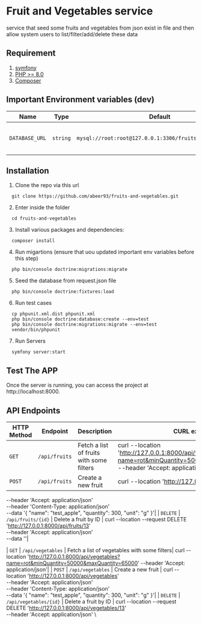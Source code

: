 # Fruit and Vegetables service
service that seed some fruits and vegetables from json exist in file and then allow system users to list/filter/add/delete these data

## Requirement

1. [symfony](https://symfony.com/doc/current/index.html)
2. [PHP >= 8.0](http://php.net/downloads.php)
3. [Composer](https://getcomposer.org/)

## Important Environment variables (dev)

| Name | Type | Default | Description |
|------|------|---------|-------------|
| `DATABASE_URL` | `string` | `mysql://root:root@127.0.0.1:3306/fruits_and_vegetables` | DB url to allow connection to DB |

## Installation
1. Clone the repo via this url
  ```
    git clone https://github.com/abeer93/fruits-and-vegetables.git
  ```
2. Enter inside the folder
  ```
    cd fruits-and-vegetables
  ```
3. Install various packages and dependencies:
  ```
    composer install
  ```
4. Run migartions (ensure that uou updated important env variables before this step)
  ```
    php bin/console doctrine:migrations:migrate
  ```
5. Seed the database from request.json file
  ```
    php bin/console doctrine:fixtures:load
  ```
6. Run test cases
  ```
    cp phpunit.xml.dist phpunit.xml
    php bin/console doctrine:database:create --env=test
    php bin/console doctrine:migrations:migrate --env=test
    vendor/bin/phpunit
  ```
7. Run Servers
  ```
    symfony server:start
  ```

## Test The APP
Once the server is running, you can access the project at http://localhost:8000.


## API Endpoints

| HTTP Method | Endpoint      | Description                             |             CURL example                             |
|-------------|---------------|-----------------------------------------|------------------------------------------------------|
| `GET`       | `/api/fruits` | Fetch a list of fruits with some filters| curl --location 'http://127.0.0.1:8000/api/vegetables?name=rot&minQuantity=50000&maxQuantity=65000' \--header 'Accept: application/json'|
| `POST`      | `/api/fruits` | Create a new fruit                      | curl --location 'http://127.0.0.1:8000/api/fruits' \
--header 'Accept: application/json' \
--header 'Content-Type: application/json' \
--data '{
    "name": "test_apple",
    "quantity": 300,
    "unit": "g"
}'|
| `DELETE`    | `/api/fruits/{id}` | Delete a fruit by ID | curl --location --request DELETE 'http://127.0.0.1:8000/api/fruits/13' \
--header 'Accept: application/json' \
--data ''|

| `GET`       | `/api/vegetables` | Fetch a list of vegetables with some filters| curl --location 'http://127.0.0.1:8000/api/vegetables?name=rot&minQuantity=50000&maxQuantity=65000' \--header 'Accept: application/json'|
| `POST`      | `/api/vegetables` | Create a new fruit                      | curl --location 'http://127.0.0.1:8000/api/vegetables' \
--header 'Accept: application/json' \
--header 'Content-Type: application/json' \
--data '{
    "name": "test_apple",
    "quantity": 300,
    "unit": "g"
}'|
| `DELETE`    | `/api/vegetables/{id}` | Delete a fruit by ID | curl --location --request DELETE 'http://127.0.0.1:8000/api/vegetables/13' \
--header 'Accept: application/json' \
